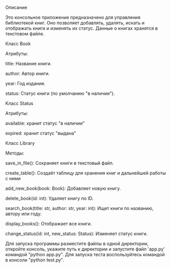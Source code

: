Описание

Это консольное приложение предназначено для управления библиотекой книг. Оно позволяет добавлять, удалять, искать и отображать книги и изменять их статус. Данные о книгах хранятся в текстовом файле.

Класс Book

Атрибуты:

title: Название книги.

author: Автор книги.

year: Год издания.

status: Статус книги (по умолчанию "в наличии").

Kласс Status

Атрибуты:

available: хранит статус "в наличии"

expired: хранит статус "выдана"

Класс Library

Методы:

save_in_file(): Сохраняет книги в текстовый файл.

create_table(): Создаёт таблицу для хранения книг и дальнейшей работы с ними

add_new_book(book: Book): Добавляет новую книгу.

delete_book(id: int): Удаляет книгу по ID.

search_book(title: str, author: str, year: int): Ищет книги по названию, автору или году.

display_books(): Отображает все книги.

change_status(id: int, new_status: Status): Изменяет статус книги.

Для запуска программы разместите файлы в одной директории, откройте консоль, укажите путь к директории и запустите файл 'app.py' командой "python app.py".
Для запуска теста воспользуйтесь командой в консоли "python test.py".
